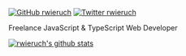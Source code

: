 [![GitHub rwieruch](https://img.shields.io/github/followers/rwieruch?label=follow&style=social)](https://github.com/rwieruch)
[![Twitter rwieruch](https://img.shields.io/badge/follow-%40rwieruch-1DA1F2?logo=twitter&style=social)](https://twitter.com/rwieruch)

Freelance JavaScript & TypeScript Web Developer

[![rwieruch's github stats](https://github-readme-stats.vercel.app/api?username=rwieruch&show_icons=true&theme=radical&count_private=true)](https://github.com/rwieruch/)
